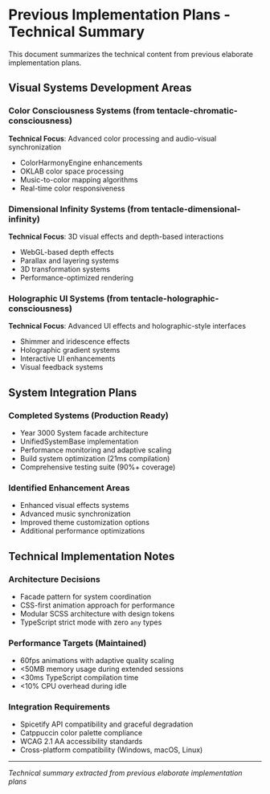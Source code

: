 # Previous Implementation Plans - Technical Summary

This document summarizes the technical content from previous elaborate implementation plans.

## Visual Systems Development Areas

### Color Consciousness Systems (from tentacle-chromatic-consciousness)
**Technical Focus**: Advanced color processing and audio-visual synchronization
- ColorHarmonyEngine enhancements
- OKLAB color space processing
- Music-to-color mapping algorithms
- Real-time color responsiveness

### Dimensional Infinity Systems (from tentacle-dimensional-infinity)  
**Technical Focus**: 3D visual effects and depth-based interactions
- WebGL-based depth effects
- Parallax and layering systems
- 3D transformation systems
- Performance-optimized rendering

### Holographic UI Systems (from tentacle-holographic-consciousness)
**Technical Focus**: Advanced UI effects and holographic-style interfaces
- Shimmer and iridescence effects  
- Holographic gradient systems
- Interactive UI enhancements
- Visual feedback systems

## System Integration Plans

### Completed Systems (Production Ready)
- Year 3000 System facade architecture
- UnifiedSystemBase implementation
- Performance monitoring and adaptive scaling
- Build system optimization (21ms compilation)
- Comprehensive testing suite (90%+ coverage)

### Identified Enhancement Areas
- Enhanced visual effects systems
- Advanced music synchronization
- Improved theme customization options
- Additional performance optimizations

## Technical Implementation Notes

### Architecture Decisions
- Facade pattern for system coordination
- CSS-first animation approach for performance
- Modular SCSS architecture with design tokens
- TypeScript strict mode with zero `any` types

### Performance Targets (Maintained)
- 60fps animations with adaptive quality scaling
- <50MB memory usage during extended sessions
- <30ms TypeScript compilation time
- <10% CPU overhead during idle

### Integration Requirements
- Spicetify API compatibility and graceful degradation
- Catppuccin color palette compliance
- WCAG 2.1 AA accessibility standards
- Cross-platform compatibility (Windows, macOS, Linux)

---

*Technical summary extracted from previous elaborate implementation plans*